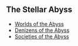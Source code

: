 ## The Stellar Abyss

* [Worlds of the Abyss](/Stellar_Abyss_Setting_Bible/WorldCatalog.md)
* [Denizens of the Abyss](/Stellar_Abyss_Setting_Bible/Sapients_Catalog.md)
* [Societies of the Abyss](/Stellar_Abyss_Setting_Bible/CivilizationsCatalog.md)

